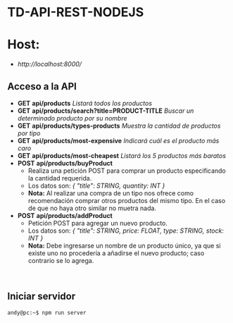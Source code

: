 

# TD-API-REST-NODEJS 

# Host:
- *http://localhost:8000/*

## Acceso a la API
- **GET**  **api/products** _Listará todos los productos_
- **GET**  **api/products/search?title=PRODUCT-TITLE** _Buscar un determinado producto por su nombre_
- **GET**  **api/products/types-products** _Muestra la cantidad de productos por tipo_
- **GET**  **api/products/most-expensive** _Indicará cuál es el producto más caro_
- **GET**  **api/products/most-cheapest** _Listará los 5 productos más baratos_
- **POST**  **api/products/buyProduct**
	* Realiza una petición POST para comprar un producto especificando la cantidad requerida.
	* Los datos son: _{ "title": STRING, quantity: INT }_
	* **Nota:** Al realizar una compra de un tipo nos ofrece como recomendación comprar otros productos del mismo tipo. En el caso de que no haya otro similar no muetra nada. 
- **POST**  **api/products/addProduct**
	* Petición POST para agregar un nuevo producto.
	* Los datos son: _{ "title": STRING, price: FLOAT, type: STRING, stock: INT }_
	* **Nota:** Debe ingresarse un nombre de un producto único, ya que si existe uno no procedería a añadirse el nuevo producto; caso contrario se lo agrega. 

<br>

## **Iniciar servidor**
```console
andy@pc:~$ npm run server
```

